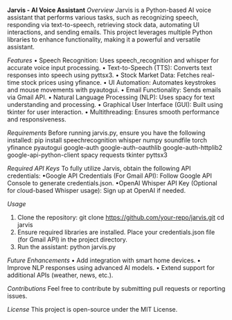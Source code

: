 **Jarvis - AI Voice Assistant**
*Overview*
Jarvis is a Python-based AI voice assistant that performs various tasks, such as recognizing speech, responding via text-to-speech, retrieving stock data, automating UI interactions, and sending emails. This project leverages multiple Python libraries to enhance functionality, making it a powerful and versatile assistant.

*Features*
• Speech Recognition: Uses speech_recognition and whisper for accurate voice input processing.
• Text-to-Speech (TTS): Converts text responses into speech using pyttsx3.
• Stock Market Data: Fetches real-time stock prices using yfinance.
• UI Automation: Automates keystrokes and mouse movements with pyautogui.
• Email Functionality: Sends emails via Gmail API.
• Natural Language Processing (NLP): Uses spacy for text understanding and processing.
• Graphical User Interface (GUI): Built using tkinter for user interaction.
• Multithreading: Ensures smooth performance and responsiveness.

*Requirements*
Before running jarvis.py, ensure you have the following installed:
pip install speechrecognition whisper numpy soundfile torch yfinance pyautogui google-auth google-auth-oauthlib google-auth-httplib2 google-api-python-client spacy requests tkinter pyttsx3

*Required API Keys*
To fully utilize Jarvis, obtain the following API credentials:
•Google API Credentials (For Gmail API):
Follow Google API Console to generate credentials.json.
•OpenAI Whisper API Key (Optional for cloud-based Whisper usage):
Sign up at OpenAI if needed.

*Usage*
1. Clone the repository:
git clone https://github.com/your-repo/jarvis.git
cd jarvis
3. Ensure required libraries are installed.
Place your credentials.json file (for Gmail API) in the project directory.
3. Run the assistant:
python jarvis.py

*Future Enhancements*
• Add integration with smart home devices.
• Improve NLP responses using advanced AI models.
• Extend support for additional APIs (weather, news, etc.).

*Contributions*
Feel free to contribute by submitting pull requests or reporting issues.

*License*
This project is open-source under the MIT License.
